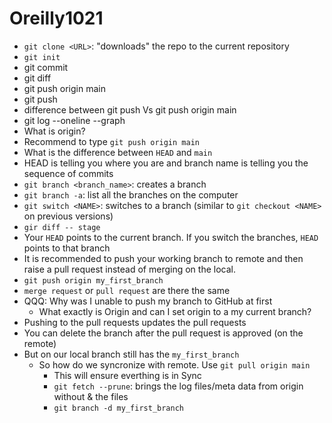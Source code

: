 # Oreilly1021

- `git clone <URL>`: "downloads" the repo to the current repository
- `git init`
- git commit
- git diff
- git push origin main 
- git push
- difference between git push Vs git push origin main
- git log --oneline --graph
- What is origin?
- Recommend to type `git push origin main`
- What is the difference between `HEAD` and `main`
- HEAD is telling you where you are and branch name is telling you the sequence of commits
- `git branch <branch_name>`: creates a branch
- `git branch -a`: list all the branches on the computer
- `git switch <NAME>`: switches to a <NAME> branch (similar to `git checkout <NAME>` on previous versions)
- `gir diff -- stage`
- Your `HEAD` points to the current branch. If you switch the branches,  `HEAD` points to that branch
- It is recommended to push your working branch to remote and then raise a pull request instead of merging on the local.
- `git push origin my_first_branch`
- `merge request` or `pull request` are there the same
- QQQ: Why was I unable to push my branch to GitHub at first
  - What exactly is Origin and can I set origin to a my current branch?
- Pushing to the pull requests updates the pull requests
- You can delete the branch after the pull request is approved (on the remote)
- But on our local branch still has the `my_first_branch`
  - So how do we syncronize with remote. Use `git pull origin main`
    - This will ensure everthing is in Sync
    - `git fetch --prune`: brings the log files/meta data from origin without & the files
    - `git branch -d my_first_branch`
